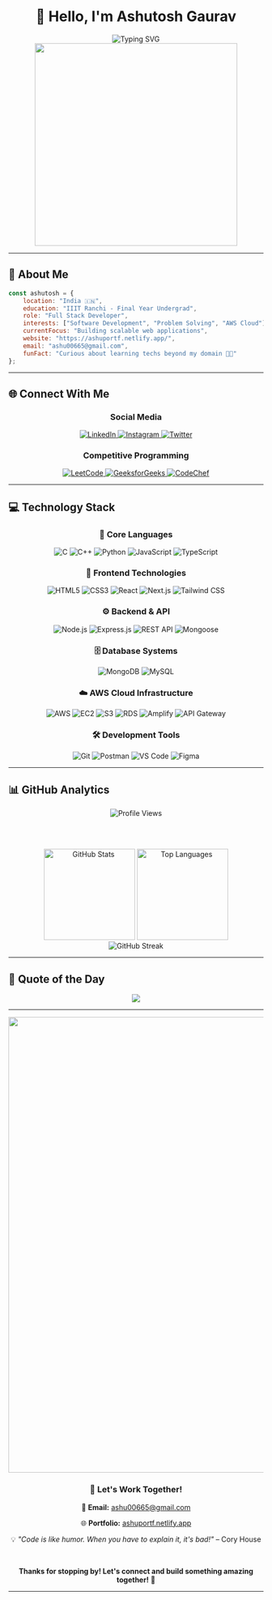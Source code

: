 # <div align="center">👋 Hello, I'm **Ashutosh Gaurav**</div>

<div align="center">
  <img src="https://readme-typing-svg.herokuapp.com?font=Fira+Code&weight=600&size=28&pause=1000&color=00D9FF&center=true&vCenter=true&random=false&width=600&lines=Full+Stack+Developer;Final+Year+at+IIIT+Ranchi;Passionate+Problem+Solver;AWS+Cloud+Enthusiast" alt="Typing SVG" />
</div>

<div align="center">
  <img src="https://user-images.githubusercontent.com/74038190/229223263-cf2e4b07-2615-4f87-9c38-e37600f8381a.gif" width="400">
</div>

---

## 🚀 About Me

```javascript
const ashutosh = {
    location: "India 🇮🇳",
    education: "IIIT Ranchi - Final Year Undergrad",
    role: "Full Stack Developer",
    interests: ["Software Development", "Problem Solving", "AWS Cloud"],
    currentFocus: "Building scalable web applications",
    website: "https://ashuportf.netlify.app/",
    email: "ashu00665@gmail.com",
    funFact: "Curious about learning techs beyond my domain 👨‍💻"
};
```

---

## 🌐 Connect With Me

<div align="center">
  
### Social Media
  
  <a href="https://www.linkedin.com/in/ashutosh-gaurav-2abba7215/">
    <img src="https://img.shields.io/badge/LinkedIn-0A66C2?style=for-the-badge&logo=linkedin&logoColor=white" alt="LinkedIn"/>
  </a>
  <a href="https://www.instagram.com/_ashu91/">
    <img src="https://img.shields.io/badge/Instagram-E4405F?style=for-the-badge&logo=instagram&logoColor=white" alt="Instagram"/>
  </a>
  <a href="https://x.com/ashu_2903">
    <img src="https://img.shields.io/badge/X-000000?style=for-the-badge&logo=x&logoColor=white" alt="Twitter"/>
  </a>

### Competitive Programming
  
  <a href="https://leetcode.com/u/ashu0306/">
    <img src="https://img.shields.io/badge/LeetCode-FFA116?style=for-the-badge&logo=leetcode&logoColor=black" alt="LeetCode"/>
  </a>
  <a href="https://www.geeksforgeeks.org/user/ashu3421/">
    <img src="https://img.shields.io/badge/GeeksforGeeks-00C853?style=for-the-badge&logo=geeksforgeeks&logoColor=white" alt="GeeksforGeeks"/>
  </a>
  <a href="https://www.codechef.com/users/ashu3421">
    <img src="https://img.shields.io/badge/CodeChef-5B4638?style=for-the-badge&logo=codechef&logoColor=white" alt="CodeChef"/>
  </a>
  
</div>

---

## 💻 Technology Stack

<div align="center">

### 🎯 Core Languages
<p>
  <img src="https://img.shields.io/badge/C-A8B9CC?style=for-the-badge&logo=c&logoColor=black" alt="C">
  <img src="https://img.shields.io/badge/C++-00599C?style=for-the-badge&logo=cplusplus&logoColor=white" alt="C++">
  <img src="https://img.shields.io/badge/Python-FFD43B?style=for-the-badge&logo=python&logoColor=blue" alt="Python">
  <img src="https://img.shields.io/badge/JavaScript-323330?style=for-the-badge&logo=javascript&logoColor=F7DF1E" alt="JavaScript">
  <img src="https://img.shields.io/badge/TypeScript-007ACC?style=for-the-badge&logo=typescript&logoColor=white" alt="TypeScript">
</p>

### 🎨 Frontend Technologies
<p>
  <img src="https://img.shields.io/badge/HTML5-E34F26?style=for-the-badge&logo=html5&logoColor=white" alt="HTML5">
  <img src="https://img.shields.io/badge/CSS3-1572B6?style=for-the-badge&logo=css3&logoColor=white" alt="CSS3">
  <img src="https://img.shields.io/badge/React-20232A?style=for-the-badge&logo=react&logoColor=61DAFB" alt="React">
  <img src="https://img.shields.io/badge/Next.js-000000?style=for-the-badge&logo=nextdotjs&logoColor=white" alt="Next.js">
  <img src="https://img.shields.io/badge/Tailwind_CSS-06B6D4?style=for-the-badge&logo=tailwind-css&logoColor=white" alt="Tailwind CSS">
</p>

### ⚙️ Backend & API
<p>
  <img src="https://img.shields.io/badge/Node.js-339933?style=for-the-badge&logo=nodedotjs&logoColor=white" alt="Node.js">
  <img src="https://img.shields.io/badge/Express.js-000000?style=for-the-badge&logo=express&logoColor=white" alt="Express.js">
  <img src="https://img.shields.io/badge/REST_API-009688?style=for-the-badge&logo=fastapi&logoColor=white" alt="REST API">
  <img src="https://img.shields.io/badge/Mongoose-880000?style=for-the-badge&logo=mongoose&logoColor=white" alt="Mongoose">
</p>

### 🗄️ Database Systems
<p>
  <img src="https://img.shields.io/badge/MongoDB-47A248?style=for-the-badge&logo=mongodb&logoColor=white" alt="MongoDB">
  <img src="https://img.shields.io/badge/MySQL-4479A1?style=for-the-badge&logo=mysql&logoColor=white" alt="MySQL">
</p>

### ☁️ AWS Cloud Infrastructure
<p>
  <img src="https://img.shields.io/badge/Amazon_AWS-FF9900?style=for-the-badge&logo=amazonaws&logoColor=white" alt="AWS">
  <img src="https://img.shields.io/badge/AWS_EC2-FF9900?style=for-the-badge&logo=amazonec2&logoColor=white" alt="EC2">
  <img src="https://img.shields.io/badge/AWS_S3-569A31?style=for-the-badge&logo=amazons3&logoColor=white" alt="S3">
  <img src="https://img.shields.io/badge/AWS_RDS-527FFF?style=for-the-badge&logo=amazonrds&logoColor=white" alt="RDS">
  <img src="https://img.shields.io/badge/AWS_Amplify-FF9900?style=for-the-badge&logo=awsamplify&logoColor=white" alt="Amplify">
  <img src="https://img.shields.io/badge/API_Gateway-FF4F8B?style=for-the-badge&logo=amazonapigateway&logoColor=white" alt="API Gateway">
</p>

### 🛠️ Development Tools
<p>
  <img src="https://img.shields.io/badge/Git-F05032?style=for-the-badge&logo=git&logoColor=white" alt="Git">
  <img src="https://img.shields.io/badge/Postman-FF6C37?style=for-the-badge&logo=Postman&logoColor=white" alt="Postman">
  <img src="https://img.shields.io/badge/VS_Code-007ACC?style=for-the-badge&logo=visualstudiocode&logoColor=white" alt="VS Code">
  <img src="https://img.shields.io/badge/Figma-F24E1E?style=for-the-badge&logo=figma&logoColor=white" alt="Figma">
</p>

</div>

---

## 📊 GitHub Analytics

<div align="center">
  
<img src="https://komarev.com/ghpvc/?username=ashu6783&style=for-the-badge&color=00D9FF" alt="Profile Views">

<br><br>

<img src="https://github-readme-stats.vercel.app/api?username=ashu6783&show_icons=true&theme=radical&hide_border=true&bg_color=0D1117&title_color=00D9FF&icon_color=00D9FF&text_color=C9D1D9" alt="GitHub Stats" height="180">

<img src="https://github-readme-stats.vercel.app/api/top-langs/?username=ashu6783&layout=compact&theme=radical&hide_border=true&bg_color=0D1117&title_color=00D9FF&text_color=C9D1D9" alt="Top Languages" height="180">

<br>

<img src="https://github-readme-streak-stats.herokuapp.com/?user=ashu6783&theme=radical&hide_border=true&background=0D1117&ring=00D9FF&fire=00D9FF&currStreakLabel=00D9FF" alt="GitHub Streak">

</div>

---

## 💭 Quote of the Day

<div align="center">
  
  ![](https://quotes-github-readme.vercel.app/api?type=horizontal&theme=radical&border=true)
  
</div>

---

<div align="center">
  <img src="https://user-images.githubusercontent.com/74038190/212284100-561aa473-3905-4a80-b561-0d28506553ee.gif" width="900">
</div>

<div align="center">
  
  ### 💼 Let's Work Together!
  
  📧 **Email:** ashu00665@gmail.com
  
  🌐 **Portfolio:** [ashuportf.netlify.app](https://ashuportf.netlify.app/)
  
  💡 *"Code is like humor. When you have to explain it, it's bad!"* – Cory House
  
  <br>
  
  **Thanks for stopping by! Let's connect and build something amazing together!** 🚀
  
</div>

---

